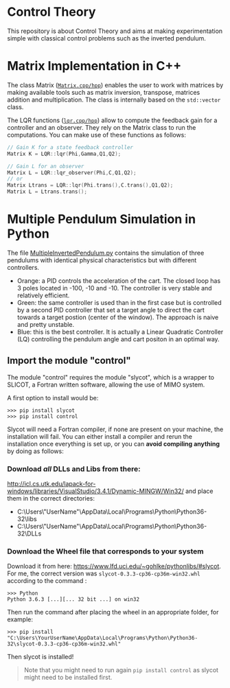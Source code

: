 # Control Theory 
This repository is about Control Theory and aims at making experimentation simple with classical control problems such as the inverted pendulum. 

# Matrix Implementation in C++
The class Matrix ([`Matrix.cpp/hpp`](https://github.com/LucasWaelti/Control/blob/master/MatrixImplementationC%2B%2B/matrix.cpp)) enables the user to work with matrices by making available tools such as matrix inversion, transpose, matrices addition and multiplication. The class is internally based on the `std::vector` class. 

The LQR functions ([`lqr.cpp/hpp`](https://github.com/LucasWaelti/Control/blob/master/MatrixImplementationC%2B%2B/lqr.cpp)) allow to compute the feedback gain for a controller and an observer. They rely on the Matrix class to run the computations. You can make use of these functions as follows:
```C++
// Gain K for a state feedback controller
Matrix K = LQR::lqr(Phi,Gamma,Q1,Q2);

// Gain L for an observer
Matrix L = LQR::lqr_observer(Phi,C,Q1,Q2);
// or
Matrix Ltrans = LQR::lqr(Phi.trans(),C.trans(),Q1,Q2);
Matrix L = Ltrans.trans();
```

# Multiple Pendulum Simulation in Python
The file [MultipleInvertedPendulum.py](https://github.com/LucasWaelti/Control/blob/master/MultipleInvertedPendulum.py) contains the simulation of three pendulums with identical physical characteristics but with different controllers. 

- Orange: a PID controls the acceleration of the cart. The closed loop has 3 poles located in -100, -10 and -10. The controller is very stable and relatively efficient. 
- Green: the same controller is used than in the first case but is controlled by a second PID controller that set a target angle to direct the cart towards a target postion (center of the window). The approach is naive and pretty unstable. 
- Blue: this is the best controller. It is actually a Linear Quadratic Controller (LQ) controlling the pendulum angle and cart positon in an optimal way. 

## Import the module "control"
The module "control" requires the module "slycot", which is a wrapper to SLICOT, a Fortran written software, allowing the use of MIMO system. 

A first option to install would be: 
```
>>> pip install slycot
>>> pip install control
```
Slycot will need a Fortran compiler, if none are present on your machine, the installation will fail. You can either install a compiler and rerun the installation once everything is set up, or you can **avoid compiling anything** by doing as follows: 

### Download *all* DLLs and Libs from there:
http://icl.cs.utk.edu/lapack-for-windows/libraries/VisualStudio/3.4.1/Dynamic-MINGW/Win32/
and place them in the correct directories:
- C:\Users\\"UserName"\AppData\Local\Programs\Python\Python36-32\libs
- C:\Users\\"UserName"\AppData\Local\Programs\Python\Python36-32\DLLs

### Download the Wheel file that corresponds to your system
Download it from here: https://www.lfd.uci.edu/~gohlke/pythonlibs/#slycot.
For me, the correct version was `slycot-0.3.3-cp36-cp36m-win32.whl` according to the command :
```
>>> Python
Python 3.6.3 [...][... 32 bit ...] on win32
```
Then run the command after placing the wheel in an appropriate folder, for example:
```
>>> pip install "C:\Users\YourUserName\AppData\Local\Programs\Python\Python36-32\slycot-0.3.3-cp36-cp36m-win32.whl"
```
Then slycot is installed!
> Note that you might need to run again `pip install control` as slycot might need to be installed first. 
